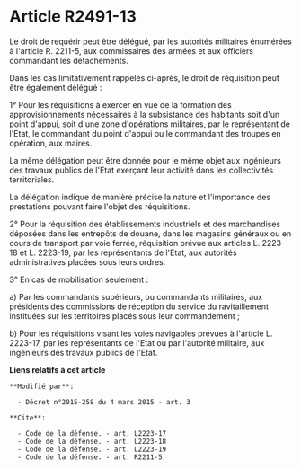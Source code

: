 # Article R2491-13

Le droit de requérir peut être délégué, par les autorités militaires énumérées à l'article R. 2211-5, aux  commissaires des
armées et aux officiers commandant les détachements. 

Dans les cas limitativement rappelés ci-après, le droit de réquisition peut être également délégué : 

1° Pour les réquisitions à exercer en vue de la formation des approvisionnements nécessaires à la subsistance des habitants
soit d'un point d'appui, soit d'une zone d'opérations militaires, par le représentant de l'Etat, le commandant du point
d'appui ou le commandant des troupes en opération, aux maires. 

La même délégation peut être donnée pour le même objet aux ingénieurs des travaux publics de l'Etat exerçant leur activité
dans les collectivités territoriales. 

La délégation indique de manière précise la nature et l'importance des prestations pouvant faire l'objet des réquisitions. 

2° Pour la réquisition des établissements industriels et des marchandises déposées dans les entrepôts de douane, dans les
magasins généraux ou en cours de transport par voie ferrée, réquisition prévue aux articles L. 2223-18 et L. 2223-19, par les
représentants de l'Etat, aux autorités administratives placées sous leurs ordres. 

3° En cas de mobilisation seulement : 

a) Par les commandants supérieurs, ou commandants militaires, aux présidents des commissions de réception du service du
ravitaillement instituées sur les territoires placés sous leur commandement ; 

b) Pour les réquisitions visant les voies navigables prévues à l'article L. 2223-17, par les représentants de l'Etat ou par
l'autorité militaire, aux ingénieurs des travaux publics de l'Etat.

**Liens relatifs à cet article**

	**Modifié par**:

	  - Décret n°2015-258 du 4 mars 2015 - art. 3

	**Cite**:

	  - Code de la défense. - art. L2223-17
	  - Code de la défense. - art. L2223-18
	  - Code de la défense. - art. L2223-19
	  - Code de la défense. - art. R2211-5
